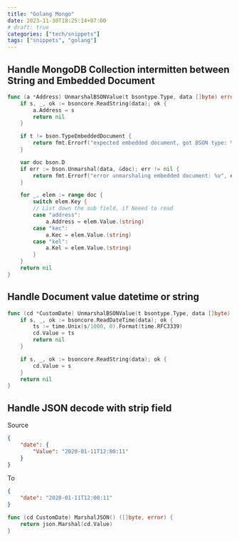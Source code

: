 ```yaml
---
title: "Golang Mongo"
date: 2023-11-30T18:25:14+07:00
# draft: true
categories: ["tech/snippets"]
tags: ["snippets", "golang"]
---
```


## Handle MongoDB Collection intermitten between String and Embedded Document
```go
func (a *Address) UnmarshalBSONValue(t bsontype.Type, data []byte) error {
	if s, _, ok := bsoncore.ReadString(data); ok {
		a.Address = s
		return nil
	}

	if t != bson.TypeEmbeddedDocument {
		return fmt.Errorf("expected embedded document, got BSON type: %v", t)
	}

	var doc bson.D
	if err := bson.Unmarshal(data, &doc); err != nil {
		return fmt.Errorf("error unmarshaling embedded document: %v", err)
	}

	for _, elem := range doc {
		switch elem.Key {
        // List down the sub field, if Neeed to read
		case "address":
			a.Address = elem.Value.(string)
		case "kec":
			a.Kec = elem.Value.(string)
		case "kel":
			a.Kel = elem.Value.(string)
		}
	}
	return nil
}
```

## Handle Document value datetime or string
```go
func (cd *CustomDate) UnmarshalBSONValue(t bsontype.Type, data []byte) error {
	if s, _, ok := bsoncore.ReadDateTime(data); ok {
		ts := time.Unix(s/1000, 0).Format(time.RFC3339)
		cd.Value = ts
		return nil
	}

	if s, _, ok := bsoncore.ReadString(data); ok {
		cd.Value = s
	}
	return nil
}
```

## Handle JSON decode with strip field
Source
```json
{
    "date": {
        "Value": "2020-01-11T12:00:11"
    }
}
```
To
```json
{
    "date": "2020-01-11T12:00:11"
}
```

```go
func (cd CustomDate) MarshalJSON() ([]byte, error) {
	return json.Marshal(cd.Value)
}
```